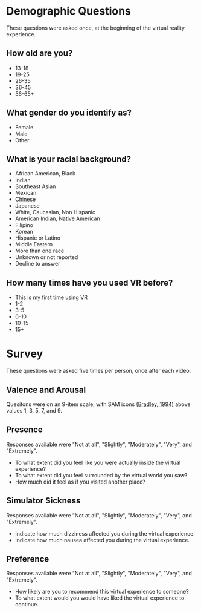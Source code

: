 # Demographic Questions
These questions were asked once, at the beginning of the virtual reality experience.

## How old are you?
- 13-18
- 19-25
- 26-35
- 36-45
- 56-65+

## What gender do you identify as?
- Female
- Male
- Other

## What is your racial background?
- African American, Black
- Indian
- Southeast Asian
- Mexican
- Chinese
- Japanese
- White, Caucasian, Non Hispanic
- American Indian, Native American
- Filipino
- Korean
- Hispanic or Latino
- Middle Eastern
- More than one race
- Unknown or not reported
- Decline to answer 

## How many times have you used VR before? 

- This is my first time using VR
- 1-2
- 3-5
- 6-10
- 10-15
- 15+ 

# Survey 
These questions were asked five times per person, once after each video.

## Valence and Arousal
Quesitons were on an 9-item scale, with SAM icons [(Bradley, 1994)](https://doi.org/10.1016/0005-7916%2894%2990063-9) above values 1, 3, 5, 7, and 9.

## Presence
Responses available were "Not at all", "Slightly", "Moderately", "Very", and "Extremely".

- To what extent did you feel like you were actually inside the virtual experience?
- To what extent did you feel surrounded by the virtual world you saw? 
- How much did it feel as if you visited another place?

## Simulator Sickness
Responses available were "Not at all", "Slightly", "Moderately", "Very", and "Extremely".

- Indicate how much dizziness affected you during the virtual experience.
- Indicate how much nausea affected you during the virtual experience.

## Preference
Responses available were "Not at all", "Slightly", "Moderately", "Very", and "Extremely".
- How likely are you to recommend this virtual experience to someone?
- To what extent would you would have liked the virtual experience to continue.
